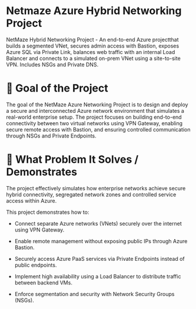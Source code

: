 # Netmaze Azure Hybrid Networking Project
NetMaze Hybrid Networking Project - An end-to-end Azure projectthat builds a segmented VNet, secures admin access with Bastion, exposes Azure SQL via Private Link, balances web traffic with an internal Load Balancer and connects to a simulated on-prem VNet using a site-to-site VPN. Includes NSGs and Private DNS. 

# 🎯 Goal of the Project

The goal of the NetMaze Azure Networking Project is to design and deploy a secure and interconnected Azure network environment that simulates a real-world enterprise setup. The project focuses on building end-to-end connectivity between two virtual networks using VPN Gateway, enabling secure remote access with Bastion, and ensuring controlled communication through NSGs and Private Endpoints.

# 🧩 What Problem It Solves / Demonstrates

The project effectively simulates how enterprise networks achieve secure hybrid connectivity, segregated network zones and controlled service access within Azure.

This project demonstrates how to:

- Connect separate Azure networks (VNets) securely over the internet using VPN Gateway.

- Enable remote management without exposing public IPs through Azure Bastion.

- Securely access Azure PaaS services via Private Endpoints instead of public endpoints.

- Implement high availability using a Load Balancer to distribute traffic between backend VMs.

- Enforce segmentation and security with Network Security Groups (NSGs).

